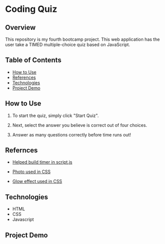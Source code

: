 # Coding Quiz

## Overview

This repository is my fourth bootcamp project. This web application has the user take a TIMED multiple-choice quiz based on JavaScript.

## Table of Contents

* [How to Use](#How-to-Use)
* [References](#References)
* [Technologies](#Technologies)
* [Project Demo](#Project-Demo)

## How to Use

1. To start the quiz, simply click "Start Quiz".

2. Next, select the answer you believe is correct out of four choices.

3. Answer as many questions correctly before time runs out!

## Refernces

* [Helped build timer in script.js](https://stackoverflow.com/questions/31559469/how-to-create-a-simple-javascript-timer)

* [Photo used in CSS](https://www.istockphoto.com/vector/glowing-neon-cup-of-coffee-shop-with-free-wifi-zone-icon-isolated-on-brick-wall-gm1201142084-344333841)

* [Glow effect used in CSS](https://unused-css.com/blog/css-outer-glow/)

## Technologies

* HTML
* CSS
* Javascript

## Project Demo
